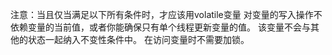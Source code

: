 注意：当且仅当满足以下所有条件时，才应该用volatile变量
对变量的写入操作不依赖变量的当前值，或者你能确保只有单个线程更新变量的值。
该变量不会与其他的状态一起纳入不变性条件中。
在访问变量时不需要加锁。
